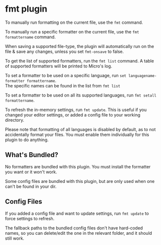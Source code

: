 # fmt plugin

To manually run formatting on the current file, use the `fmt` command.

To manually run a specific formatter on the current file, use the `fmt formattername` command.

When saving a supported file-type, the plugin will automatically run on the file
& save any changes, unless you set `fmt-onsave` to false.

To get the list of supported formatters, run the `fmt list` command. A table of
supported formatters will be printed to Micro's log.

To set a formatter to be used on a specific language, run `set languagename-formatter formattername`.  
The specific names can be found in the list from `fmt list`

To set a formatter to be used on all its supported languages, run `fmt setall formattername`.

To refresh the in-memory settings, run `fmt update`. This is useful if you changed your editor settings, or added a config file to your working directory.

Please note that formatting of all languages is disabled by default, as to not accidentally
format your files. You must enable them individually for this plugin to do
anything.

## What's Bundled?

No formatters are bundled with this plugin. You must install the formatter you
want or it won't work.

Some config files are bundled with this plugin, but are only used when one can't
be found in your dir.

## Config Files

If you added a config file and want to update settings, run `fmt update` to
force settings to refresh.

The fallback paths to the bundled config files don't have hard-coded names, so
you can delete/edit the one in the relevant folder, and it should still work.
